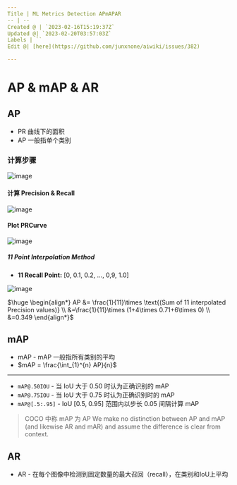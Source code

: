 ```yaml
---
Title | ML Metrics Detection APmAPAR
-- | --
Created @ | `2023-02-16T15:19:37Z`
Updated @| `2023-02-20T03:57:03Z`
Labels | ``
Edit @| [here](https://github.com/junxnone/aiwiki/issues/382)

---
```

# AP & mAP & AR

## AP
- PR 曲线下的面积
- AP 一般指单个类别

### 计算步骤

![image](https://user-images.githubusercontent.com/2216970/219999922-5d64b9cf-f1e5-439a-9ae1-346b699051df.png)

#### 计算 Precision & Recall

![image](https://user-images.githubusercontent.com/2216970/219999957-82ea09f1-1813-49e8-bdc5-eadc712051c8.png)

#### Plot PRCurve

![image](https://user-images.githubusercontent.com/2216970/220000067-3e7a8e79-1b1e-49ad-9681-d8b8468c681c.png)

##### 11 Point Interpolation Method

- **11 Recall Point:** [0, 0.1, 0.2, ..., 0,9, 1.0]

![image](https://user-images.githubusercontent.com/2216970/220000690-1d169ef1-3857-46b0-996e-3a67070e9e77.png)

$\huge \begin{align*}  AP &=  \frac{1}{11}\times \text{(Sum of 11 interpolated Precision values)} \\  &=\frac{1}{11}\times (1+4\times 0.71+6\times 0) \\  &=0.349 \end{align*}$

## mAP

- mAP - mAP 一般指所有类别的平均
- $mAP = \frac{\int_{1}^{n} AP}{n}$

---
- `mAP@.50IOU` - 当 IoU 大于 0.50 时认为正确识别的 mAP
- `mAP@.75IOU` - 当 IoU 大于 0.75 时认为正确识别时的 mAP
- `mAP@[.5:.95]` - IoU [0.5, 0.95] 范围内以步长 0.05 间隔计算 mAP

> COCO 中称 mAP 为 AP
> We make no distinction between AP and mAP (and likewise AR and mAR) and assume the difference is clear from context.


## AR

- AR  - 在每个图像中检测到固定数量的最大召回（recall），在类别和IoU上平均

